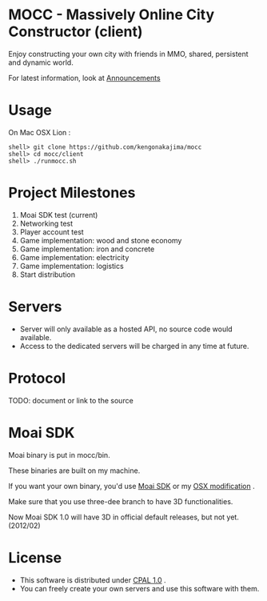 MOCC - Massively Online City Constructor (client)
====
Enjoy constructing your own city with friends 
in MMO, shared, persistent and dynamic world.

For latest information, look at [Announcements](https://github.com/kengonakajima/mocc/tree/master/ann)

Usage
====
On Mac OSX Lion : 

    shell> git clone https://github.com/kengonakajima/mocc
    shell> cd mocc/client
    shell> ./runmocc.sh
 

Project Milestones
====
 1. Moai SDK test  (current)
 2. Networking test
 3. Player account test
 4. Game implementation: wood and stone economy
 5. Game implementation: iron and concrete 
 6. Game implementation: electricity 
 7. Game implementation: logistics 
 8. Start distribution 




Servers
====
 - Server will only available as a hosted API, no source code would available.
 - Access to the dedicated servers will be charged in any time at future.

Protocol
====
TODO: document or link to the source


Moai SDK
====
Moai binary is put in mocc/bin. 

These binaries are built on my machine.

If you want your own binary, you'd use [Moai SDK](https://github.com/moai/moai-dev)
or my [OSX modification](https://github.com/kengonakajima/moai-dev) .

Make sure that you use three-dee branch to have 3D functionalities.

Now Moai SDK 1.0 will have 3D in official default releases, but not yet.(2012/02)
 

License
====
 - This software is distributed under [CPAL 1.0](http://opensource.org/licenses/cpal_1.0) .
 - You can freely create your own servers and use this software with them.


